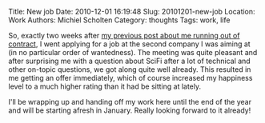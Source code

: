 Title: New job
Date: 2010-12-01 16:19:48
Slug: 20101201-new-job
Location: Work
Authors: Michiel Scholten
Category: thoughts
Tags: work, life

<p>So, exactly two weeks after <a href="http://dammit.nl/p/895">my previous post about me running out of contract</a>, I went applying for a job at the second company I was aiming at (in no particular order of wantedness). The meeting was quite pleasant and after surprising me with a question about SciFi after a lot of technical and other on-topic questions, we got along quite well already. This resulted in me getting an offer immediately, which of course increased my happiness level to a much higher rating than it had be sitting at lately.</p>

<p>I'll be wrapping up and handing off my work here until the end of the year and will be starting afresh in January. Really looking forward to it already!</p>
